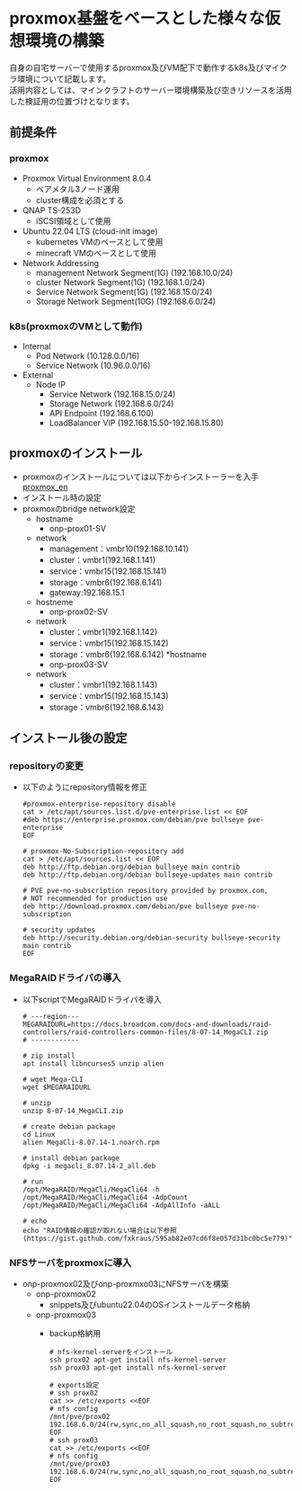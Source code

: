 # proxmox基盤をベースとした様々な仮想環境の構築<br>
自身の自宅サーバーで使用するproxmox及びVM配下で動作するk8s及びマイクラ環境について記載します。<br>
活用内容としては、マインクラフトのサーバー環境構築及び空きリソースを活用した検証用の位置づけとなります。

## 前提条件<br>
### proxmox<br>
* Proxmox Virtual Environment 8.0.4
  * ベアメタル3ノード運用
  * cluster構成を必須とする
* QNAP TS-253D
  * iSCSI領域として使用
* Ubuntu 22.04 LTS (cloud-init image)
  * kubernetes VMのベースとして使用
  * minecraft VMのベースとして使用
* Network Addressing
  * management Network Segment(1G) (192.168.10.0/24)
  * cluster Network Segment(1G) (192.168.1.0/24)
  * Service Network Segment(1G) (192.168.15.0/24)
  * Storage Network Segment(10G) (192.168.6.0/24)
### k8s(proxmoxのVMとして動作)<br>
* Internal
  * Pod Network (10.128.0.0/16)
  * Service Network (10.96.0.0/16)
* External
  * Node IP
    * Service Network (192.168.15.0/24)
    * Storage Network (192.168.6.0/24)
    * API Endpoint (192.168.6.100)
    * LoadBalancer VIP (192.168.15.50-192.168.15.80)
## proxmoxのインストール<br>
* proxmoxのインストールについては以下からインストーラーを入手[proxmox_en](https://www.proxmox.com/en/)
* インストール時の設定
 * proxmoxのbridge network設定
   * hostname
     * onp-prox01-SV
   * network
     * management：vmbr10(192.168.10.141)
     * cluster：vmbr1(192.168.1.141)
     * service：vmbr15(192.168.15.141)
     * storage：vmbr6(192.168.6.141)
     * gateway:192.168.15.1
   * hostneme
     * onp-prox02-SV
   * network
     * cluster：vmbr1(192.168.1.142)
     * service：vmbr15(192.168.15.142)
     * storage：vmbr6(192.168.6.142)
   *hostname
     * onp-prox03-SV
   * network
     * cluster：vmbr1(192.168.1.143)
     * service：vmbr15(192.168.15.143)
     * storage：vmbr6(192.168.6.143)

## インストール後の設定
### repositoryの変更
* 以下のようにrepository情報を修正

      #proxmox-enterprise-repository disable
      cat > /etc/apt/sources.list.d/pve-enterprise.list << EOF
      #deb https://enterprise.proxmox.com/debian/pve bullseye pve-enterprise
      EOF
      
      # proxmox-No-Subscription-repository add
      cat > /etc/apt/sources.list << EOF
      deb http://ftp.debian.org/debian bullseye main contrib
      deb http://ftp.debian.org/debian bullseye-updates main contrib

      # PVE pve-no-subscription repository provided by proxmox.com,
      # NOT recommended for production use
      deb http://download.proxmox.com/debian/pve bullseye pve-no-subscription
      
      # security updates
      deb http://security.debian.org/debian-security bullseye-security main contrib
      EOF

### MegaRAIDドライバの導入
* 以下scriptでMegaRAIDドライバを導入

      # ---region---
      MEGARAIDURL=https://docs.broadcom.com/docs-and-downloads/raid-controllers/raid-controllers-common-files/8-07-14_MegaCLI.zip
      # ------------
      
      # zip install
      apt install libncurses5 unzip alien
      
      # wget Mega-CLI
      wget $MEGARAIDURL
      
      # unzip
      unzip 8-07-14_MegaCLI.zip

      # create debian package
      cd Linux
      alien MegaCli-8.07.14-1.noarch.rpm

      # install debian package
      dpkg -i megacli_8.07.14-2_all.deb
      
      # run
      /opt/MegaRAID/MegaCli/MegaCli64 -h
      /opt/MegaRAID/MegaCli/MegaCli64 -AdpCount
      /opt/MegaRAID/MegaCli/MegaCli64 -AdpAllInfo -aALL
      
      # echo
      echo "RAID情報の確認が取れない場合は以下参照(https://gist.github.com/fxkraus/595ab82e07cd6f8e057d31bc0bc5e779)"

### NFSサーバをproxmoxに導入
* onp-proxmox02及びonp-proxmxo03にNFSサーバを構築
  * onp-proxmox02
    * snippets及びubuntu22.04のOSインストールデータ格納
  * onp-proxmox03
    * backup格納用

          # nfs-kernel-serverをインストール
          ssh prox02 apt-get install nfs-kernel-server
          ssh prox03 apt-get install nfs-kernel-server
          
          # exports設定
          # ssh prox02
          cat >> /etc/exports <<EOF
          # nfs config
          /mnt/pve/prox02 192.168.6.0/24(rw,sync,no_all_squash,no_root_squash,no_subtree_check)
          EOF
          # ssh prox03
          cat >> /etc/exports <<EOF
          # nfs config
          /mnt/pve/prox03 192.168.6.0/24(rw,sync,no_all_squash,no_root_squash,no_subtree_check)
          EOF
